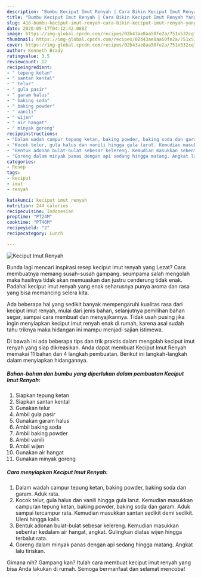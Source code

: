 ```yaml
---
description: "Bumbu Keciput Imut Renyah | Cara Bikin Keciput Imut Renyah Yang Lezat"
title: "Bumbu Keciput Imut Renyah | Cara Bikin Keciput Imut Renyah Yang Lezat"
slug: 418-bumbu-keciput-imut-renyah-cara-bikin-keciput-imut-renyah-yang-lezat
date: 2020-05-17T04:12:42.088Z
image: https://img-global.cpcdn.com/recipes/02b43ae8aa50fe2a/751x532cq70/keciput-imut-renyah-foto-resep-utama.jpg
thumbnail: https://img-global.cpcdn.com/recipes/02b43ae8aa50fe2a/751x532cq70/keciput-imut-renyah-foto-resep-utama.jpg
cover: https://img-global.cpcdn.com/recipes/02b43ae8aa50fe2a/751x532cq70/keciput-imut-renyah-foto-resep-utama.jpg
author: Kenneth Brady
ratingvalue: 3.5
reviewcount: 12
recipeingredient:
- " tepung ketan"
- " santan kental"
- " telur"
- " gula pasir"
- " garam halus"
- " baking soda"
- " baking powder"
- " vanili"
- " wijen"
- " air hangat"
- " minyak goreng"
recipeinstructions:
- "Dalam wadah campur tepung ketan, baking powder, baking soda dan garam. Aduk rata."
- "Kocok telur, gula halus dan vanili hingga gula larut. Kemudian masukkan campuran tepung ketan, baking powder, baking soda dan garam. Aduk sampai tercampur rata. Kemudian masukkan santan sedikit demi sedikit. Uleni hingga kalis."
- "Bentuk adonan bulat-bulat sebesar kelereng. Kemudian masukkan sebentar kedalam air hangat, angkat. Gulingkan diatas wijen hingga terbalut rata."
- "Goreng dalam minyak panas dengan api sedang hingga matang. Angkat lalu tiriskan."
categories:
- Resep
tags:
- keciput
- imut
- renyah

katakunci: keciput imut renyah 
nutrition: 244 calories
recipecuisine: Indonesian
preptime: "PT24M"
cooktime: "PT46M"
recipeyield: "2"
recipecategory: Lunch

---
```



![Keciput Imut Renyah](https://img-global.cpcdn.com/recipes/02b43ae8aa50fe2a/751x532cq70/keciput-imut-renyah-foto-resep-utama.jpg)

Bunda lagi mencari inspirasi resep keciput imut renyah yang Lezat? Cara membuatnya memang susah-susah gampang. seumpama salah mengolah maka hasilnya tidak akan memuaskan dan justru cenderung tidak enak. Padahal keciput imut renyah yang enak seharusnya punya aroma dan rasa yang bisa memancing selera kita.

Ada beberapa hal yang sedikit banyak mempengaruhi kualitas rasa dari keciput imut renyah, mulai dari jenis bahan, selanjutnya pemilihan bahan segar, sampai cara membuat dan menyajikannya. Tidak usah pusing jika ingin menyiapkan keciput imut renyah enak di rumah, karena asal sudah tahu triknya maka hidangan ini mampu menjadi sajian istimewa.




Di bawah ini ada beberapa tips dan trik praktis dalam mengolah keciput imut renyah yang siap dikreasikan. Anda dapat membuat Keciput Imut Renyah memakai 11 bahan dan 4 langkah pembuatan. Berikut ini langkah-langkah dalam menyiapkan hidangannya.

<!--inarticleads1-->

##### Bahan-bahan dan bumbu yang diperlukan dalam pembuatan Keciput Imut Renyah:

1. Siapkan  tepung ketan
1. Siapkan  santan kental
1. Gunakan  telur
1. Ambil  gula pasir
1. Gunakan  garam halus
1. Ambil  baking soda
1. Ambil  baking powder
1. Ambil  vanili
1. Ambil  wijen
1. Gunakan  air hangat
1. Gunakan  minyak goreng




<!--inarticleads2-->

##### Cara menyiapkan Keciput Imut Renyah:

1. Dalam wadah campur tepung ketan, baking powder, baking soda dan garam. Aduk rata.
1. Kocok telur, gula halus dan vanili hingga gula larut. Kemudian masukkan campuran tepung ketan, baking powder, baking soda dan garam. Aduk sampai tercampur rata. Kemudian masukkan santan sedikit demi sedikit. Uleni hingga kalis.
1. Bentuk adonan bulat-bulat sebesar kelereng. Kemudian masukkan sebentar kedalam air hangat, angkat. Gulingkan diatas wijen hingga terbalut rata.
1. Goreng dalam minyak panas dengan api sedang hingga matang. Angkat lalu tiriskan.




Gimana nih? Gampang kan? Itulah cara membuat keciput imut renyah yang bisa Anda lakukan di rumah. Semoga bermanfaat dan selamat mencoba!
